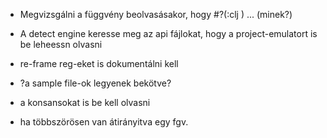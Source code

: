 
- Megvizsgálni a függvény beolvasásakor, hogy #?(:clj ) ...
  (minek?)

- A detect engine keresse meg az api fájlokat, hogy a project-emulatort is be leheessn olvasni

- re-frame reg-eket is dokumentálni kell

- ?a sample file-ok legyenek bekötve?

- a konsansokat is be kell olvasni

- ha többszörösen van átirányitva egy fgv.
